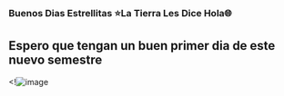 ### Buenos Dias Estrellitas ⭐La Tierra Les Dice Hola🌐
## **Espero que tengan un buen primer dia de este nuevo semestre**
<!![image](https://user-images.githubusercontent.com/114175568/218566288-21c1aa09-c98c-41e4-b8d9-4d91502117a5.png)
